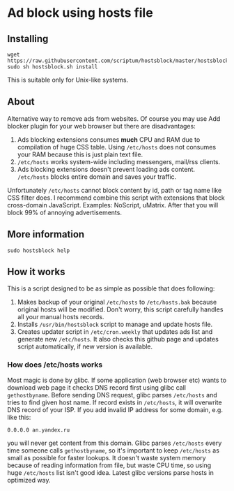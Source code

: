 # Ad block using hosts file

## Installing

```
wget https://raw.githubusercontent.com/scriptum/hostsblock/master/hostsblock.sh
sudo sh hostsblock.sh install
```

This is suitable only for Unix-like systems.

## About

Alternative way to remove ads from websites. Of course you may use Add blocker
plugin for your web browser but there are disadvantages:

1. Ads blocking extensions consumes **much** CPU and RAM due to compilation of huge CSS table. Using `/etc/hosts` does not consumes your RAM because this is just plain text file.
2. `/etc/hosts` works system-wide including messengers, mail/rss clients.
3. Ads blocking extensions doesn't prevent loading ads content. `/etc/hosts` blocks entire domain and saves your traffic.

Unfortunately `/etc/hosts` cannot block content by id, path or tag name like CSS filter does. I recommend combine this script with extensions that block cross-domain JavaScript. Examples: NoScript, uMatrix. After that you will block 99% of annoying advertisements.

## More information

`sudo hostsblock help`

## How it works

This is a script designed to be as simple as possible that does following:

1. Makes backup of your original `/etc/hosts` to `/etc/hosts.bak` because original hosts will be modified. Don't worry, this script carefully handles all your manual hosts records.
1. Installs `/usr/bin/hostsblock` script to manage and update hosts file.
3. Creates updater script in `/etc/cron.weekly` that updates ads list and generate new `/etc/hosts`. It also checks this github page and updates script automatically, if new version is available.

### How does /etc/hosts works

Most magic is done by glibc. If some application (web browser etc) wants to download web page it checks DNS record first using glibc call `gethostbyname`. Before sending DNS request, glibc parses `/etc/hosts` and tries to find given host name. If record exists in `/etc/hosts`, it will overwrite DNS record of your ISP. If you add invalid IP address for some domain, e.g. like this:

```
0.0.0.0 an.yandex.ru
```

you will never get content from this domain. Glibc parses `/etc/hosts` every time someone calls `gethostbyname`, so it's important to keep `/etc/hosts` as small as possible for faster lookups. It doesn't waste system memory because of reading information from file, but waste CPU time, so using huge `/etc/hosts` list isn't good idea. Latest glibc versions parse hosts in optimized way.
